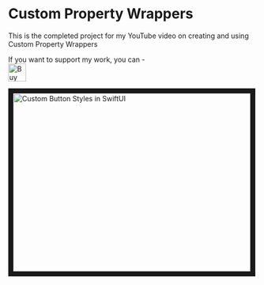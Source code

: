 # Custom Property Wrappers

This is the completed project for my YouTube video on creating and using Custom Property Wrappers

If you want to support my work, you can - </br>
<a href='https://ko-fi.com/Z8Z22WRVG' target='_blank'><img height='36' style='border:0px;height:36px;' src='https://cdn.ko-fi.com/cdn/kofi3.png?v=2' border='0' alt='Buy Me a Coffee at ko-fi.com' /></a>

<a href="http://www.youtube.com/watch?feature=player_embedded&v=AXfSE2ET8c8
" target="_blank"><img src="http://img.youtube.com/vi/AXfSE2ET8c8/0.jpg" 
alt="Custom Button Styles in SwiftUI" width="480" height="360" border="10" /></a>


